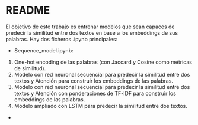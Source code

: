 
# README

El objetivo de este trabajo es entrenar modelos que sean capaces de predecir la similitud entre dos textos en base a los embeddings de sus palabras. 
Hay dos ficheros .ipynb principales:

- Sequence_model.ipynb: 
1. One-hot encoding de las palabras (con Jaccard y Cosine como métricas de similitud).
2. Modelo con red neuronal secuencial para predecir la similitud entre dos textos y Atención para construir los embeddings de las palabras.
3. Modelo con red neuronal secuencial para predecir la similitud entre dos textos y Atención con ponderaciones de TF-IDF para construir los embeddings de las palabras.
4. Modelo ampliado con LSTM para predecir la similitud entre dos textos.

- 